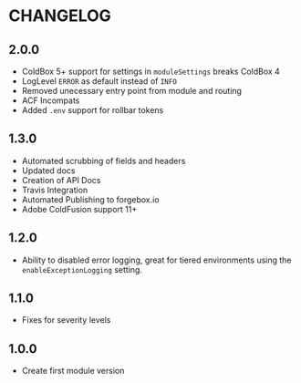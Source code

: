 # CHANGELOG

## 2.0.0

* ColdBox 5+ support for settings in `moduleSettings` breaks ColdBox 4
* LogLevel `ERROR` as default instead of `INFO`
* Removed unecessary entry point from module and routing
* ACF Incompats
* Added `.env` support for rollbar tokens

## 1.3.0

* Automated scrubbing of fields and headers
* Updated docs
* Creation of API Docs
* Travis Integration
* Automated Publishing to forgebox.io
* Adobe ColdFusion support 11+

## 1.2.0

* Ability to disabled error logging, great for tiered environments using the `enableExceptionLogging` setting.

## 1.1.0

* Fixes for severity levels

## 1.0.0

* Create first module version